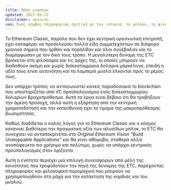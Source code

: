 ```yaml
---
title: Βάση γνώσεων
updated: 2022-02-22
disclaimer: opinion
seo: Ένας κόμβος πληροφοριών σχετικά με την ιστορία, το μέλλον, τη φιλοσοφία και τα οικονομικά του Ethereum Classic, καταγράφοντας το γιατί, το πώς και το πού της αποκεντρωμένης έκδοσης του Ethereum.
---
```


Το Ethereum Classic, παρόλο που δεν έχει κεντρική οργανωτική επιτροπή, έχει καταφέρει να προσελκύσει πολλά είδη συμμετεχόντων σε διάφορα χρονικά σημεία που ήρθαν και παρήλθαν και όλοι συνέβαλαν και το διαμόρφωσαν με τον δικό τους τρόπο. Η μεγαλύτερη δύναμη της ETC βρίσκεται στη φιλοσοφία και τις αρχές της, οι οποίες μπορούν να διαδοθούν ακόμη και χωρίς δισεκατομμύρια δολάρια μάρκετινγκ, επειδή η αξία τους είναι αυτονόητη και τα λαμπερά μυαλά έλκονται προς το μέρος τους.

Δεν υπάρχει τρόπος να ανταγωνιστεί κανείς παραδοσιακά το blockchain που υποστηρίζεται από VC προϋπολογισμού ενός δισεκατομμυρίου δολαρίων βραχυπρόθεσμα. Αυτά τα έργα είναι βέβαιο ότι θα τραβήξουν την άμεση προσοχή, αλλά αυτή η εξάρτηση από την κεντρική χρηματοδότηση και την κατεύθυνση έχει το τίμημα της μακροπρόθεσμης βιωσιμότητας.

Καθώς διαδίδεται ο καλός λόγος για το Ethereum Classic και ο κόσμος κατανοεί βαθύτερα την πραγματική αξία των αλυσίδων μπλοκ, το ETC θα συνεχίσει να ανταποκρίνεται στο _Original Ethereum Vision_ "Build Unstoppable Applications" και θα γίνει αθόρυβα, σταθερά αλλά αναπόφευκτα πιο χρήσιμο και πολύτιμο, χωρίς να υπάρχει κεντρικός προϋπολογισμός στον ορίζοντα.

Αυτή η ενότητα περιέχει μια επιλογή συνεισφορών από μέλη της κοινότητας που τροφοδοτούν την πηγή της δύναμης της ETC, παρέχοντας πληροφορίες και φιλοσοφικά πυρομαχικά που μπορούν να χρησιμοποιηθούν στη μάχη για την κατάκτηση της καρδιάς και του μυαλού.
